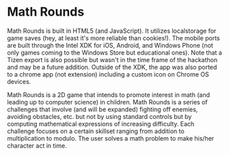 Math Rounds
============
Math Rounds is built in HTML5 (and JavaScript). It utilizes localstorage for game saves (hey, at least it's more reliable than cookies!). The mobile ports are built through the Intel XDK for iOS, Android, and Windows Phone (not only games coming to the Windows Store but educational ones). Note that a Tizen export is also possible but wasn't in the time frame of the hackathon and may be a future addition. Outside of the XDK, the app was also ported to a chrome app (not extension) including a custom icon on Chrome OS devices.

Math Rounds is a 2D game that intends to promote interest in math (and leading up to computer science) in children. Math Rounds is a series of challenges that involve (and will be expanded) fighting off enemies, avoiding obstacles, etc. but not by using standard controls but by computing mathematical expressions of increasing difficulty. Each challenge focuses on a certain skillset ranging from addition to multiplication to modulo. The user solves a math problem to make his/her character act in time.
